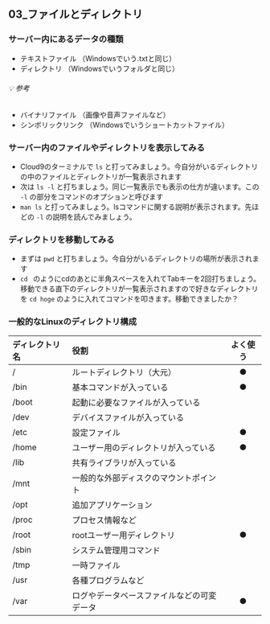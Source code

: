 
## 03_ファイルとディレクトリ

### サーバー内にあるデータの種類
 - テキストファイル （Windowsでいう.txtと同じ）
 - ディレクトリ （Windowsでいうフォルダと同じ）

###### :bulb: 参考
 - バイナリファイル （画像や音声ファイルなど）
 - シンボリックリンク （Windowsでいうショートカットファイル）
 
### サーバー内のファイルやディレクトリを表示してみる
 - Cloud9のターミナルで `ls` と打ってみましょう。今自分がいるディレクトリの中のファイルとディレクトリが一覧表示されます
 - 次は `ls -l` と打ちましょう。同じ一覧表示でも表示の仕方が違います。この `-l` の部分をコマンドのオプションと呼びます
 - `man ls` と打ってみましょう。lsコマンドに関する説明が表示されます。先ほどの `-l` の説明を読んでみましょう。
 
### ディレクトリを移動してみる
 - まずは `pwd` と打ちましょう。今自分がいるディレクトリの場所が表示されます
 - `cd ` のようにcdのあとに半角スペースを入れてTabキーを2回打ちましょう。移動できる直下のディレクトリが一覧表示されますので好きなディレクトリを `cd hoge` のように入れてコマンドを叩きます。移動できましたか？
 

### 一般的なLinuxのディレクトリ構成
|ディレクトリ名|役割|よく使う|
|:---|:---|:---:|
|/ | ルートディレクトリ（大元） |●|
|/bin | 基本コマンドが入っている |●|
|/boot | 起動に必要なファイルが入っている ||
|/dev | デバイスファイルが入っている ||
|/etc | 設定ファイル |●|
|/home | ユーザー用のディレクトリが入っている |●|
|/lib | 共有ライブラリが入っている ||
|/mnt | 一般的な外部ディスクのマウントポイント ||
|/opt | 追加アプリケーション ||
|/proc | プロセス情報など ||
|/root | rootユーザー用ディレクトリ |●|
|/sbin | システム管理用コマンド ||
|/tmp | 一時ファイル ||
|/usr | 各種プログラムなど ||
|/var | ログやデータベースファイルなどの可変データ |●|
